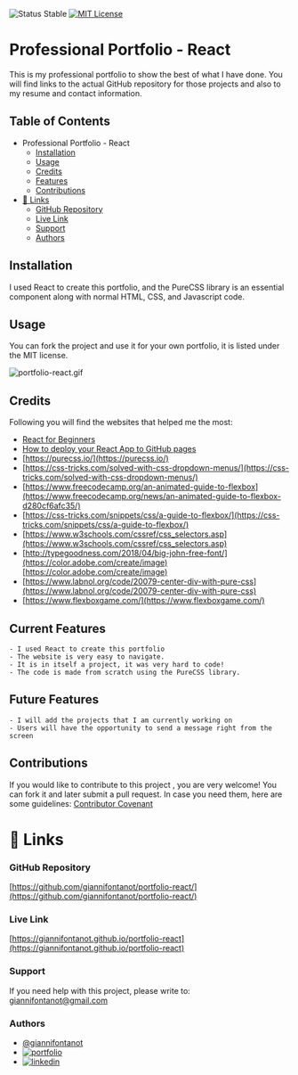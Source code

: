 
![Status Stable](https://img.shields.io/badge/Status-Stable-blue)
[![MIT License](https://img.shields.io/badge/License-MIT%20License-brightgreen)](https://github.com/tterb/atomic-design-ui/blob/master/LICENSEs)
# Professional Portfolio - React
This is my professional portfolio to show the best of what I have done. You will find links to the actual GitHub repository for those projects and also to my resume and contact information.
## Table of Contents
- Professional Portfolio - React
	* [Installation](#installation)
	* [Usage](#usage)
	* [Credits](#credits)
	* [Features](#features)
	* [Contributions](#contributions)
- [🔗 Links](#---links)
	+ [GitHub Repository](#github-repository)
	+ [Live Link](#live-link)
	+ [Support](#support)
	+ [Authors](#authors)
## Installation
I used React to create this portfolio, and the PureCSS library is an essential component along with  normal HTML, CSS, and Javascript code.
## Usage
You can fork the project and use it for your own portfolio, it is listed under the MIT license.

![portfolio-react.gif](portfolio-react.gif)

## Credits
Following you will find the websites that helped me the most:
- [React for Beginners](https://www.guru99.com/reactjs-tutorial.html)
- [How to deploy your React App to GitHub pages](https://brayanarrieta.hashnode.dev/how-to-deploy-your-react-app-to-github-pages#:~:text=How%20to%20deploy%20your%20React%20App%20to%20GitHub,changes.%20...%207%20Conclusion.%20...%208%20References.%20)
- [https://purecss.io/](https://purecss.io/)
- [https://css-tricks.com/solved-with-css-dropdown-menus/](https://css-tricks.com/solved-with-css-dropdown-menus/) 
- [https://www.freecodecamp.org/an-animated-guide-to-flexbox](https://www.freecodecamp.org/news/an-animated-guide-to-flexbox-d280cf6afc35/) 
- [https://css-tricks.com/snippets/css/a-guide-to-flexbox/](https://css-tricks.com/snippets/css/a-guide-to-flexbox/) 
- [https://www.w3schools.com/cssref/css_selectors.asp](https://www.w3schools.com/cssref/css_selectors.asp)
- [http://typegoodness.com/2018/04/big-john-free-font/](https://color.adobe.com/create/image)[https://color.adobe.com/create/image)
- [https://www.labnol.org/code/20079-center-div-with-pure-css](https://www.labnol.org/code/20079-center-div-with-pure-css) 
- [https://www.flexboxgame.com/](https://www.flexboxgame.com/)

## Current Features
````````````````````````
- I used React to create this portfolio
- The website is very easy to navigate.
- It is in itself a project, it was very hard to code!
- The code is made from scratch using the PureCSS library.
````````````````````````
## Future Features
````````````````````````
- I will add the projects that I am currently working on 
- Users will have the opportunity to send a message right from the screen
````````````````````````
## Contributions
If you would like to contribute to this project , you are very welcome! You can fork it and later submit a pull request. 
In case you need them, here are some guidelines: [Contributor Covenant](https://www.contributor-covenant.org/)
# 🔗 Links
### GitHub Repository
[https://github.com/giannifontanot/portfolio-react/](https://github.com/giannifontanot/portfolio-react/)
### Live Link
[https://giannifontanot.github.io/portfolio-react](https://giannifontanot.github.io/portfolio-react)
### Support
If you need help with this project, please write to: [giannifontanot@gmail.com](https://mailto:giannifontanot@gmail.com)
### Authors
 - [@giannifontanot](https://www.github.com/giannifontanot)
 - [![portfolio](https://img.shields.io/badge/my_portfolio-000?style=for-the-badge&logo=ko-fi&logoColor=white)](https://giannifontanot.github.io/portfolio/)
 - [![linkedin](https://img.shields.io/badge/linkedin-0A66C2?style=for-the-badge&logo=linkedin&logoColor=white)](https://www.linkedin.com/in/gianni-fontanot/)